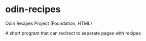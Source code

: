 # odin-recipes
Odin Recipes Project (Foundation, HTML)

A short program that can redirect to seperate pages with recipes